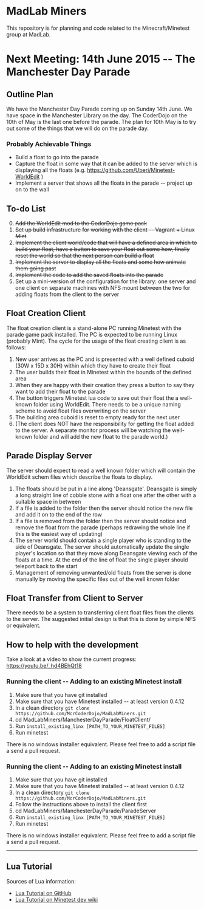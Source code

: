 MadLab Miners
=============

This repository is for planning and code related to the Minecraft/Minetest group at MadLab.

Next Meeting:  14th June 2015 -- The Manchester Day Parade
===========================

Outline Plan
------------

We have the Manchester Day Parade coming up on Sunday 14th June.  We have space in the Manchester Library on the day.  The CoderDojo on the 10th of May is the last one before the parade.  The plan for 10th May is to try out some of the things that we will do on the parade day.

### Probably Achievable Things
* Build a float to go into the parade
* Capture the float in some way that it can be added to the server which is displaying all the floats (e.g. https://github.com/Uberi/Minetest-WorldEdit )
* Implement a server that shows all the floats in the parade -- project up on to the wall

To-do List
----------

0. ~~Add the WorldEdit mod to the CoderDojo game pack~~
1. ~~Set up build infrastructure for working with the client -- Vagrant + Linux Mint~~
2. ~~Implement the client world/code that will have a defined area in which to build your float, have a button to save your float out some how, finally reset the world so that the next person can build a float~~
3. ~~Implement the server to display all the floats and some how animate them going past~~
4. ~~Implement the code to add the saved floats into the parade~~
5. Set up a mini-version of the configuration for the library: one server and one client on separate machines with NFS mount between the two for adding floats from the client to the server


Float Creation Client
---------------------

The float creation client is a stand-alone PC running Minetest with the parade game pack installed.  The PC is expected to be running Linux (probably Mint).  The cycle for the usage of the float creating client is as follows:

1. New user arrives as the PC and is presented with a well defined cuboid (30W x 15D x 30H) within which they have to create their float
2. The user builds their float in Minetest within the bounds of the defined area
3. When they are happy with their creation they press a button to say they want to add their float to the parade
4. The button triggers Minetest lua code to save out their float the a well-known folder using WorldEdit.  There needs to be a unique naming scheme to avoid float files overwriting on the server
5. The building area cuboid is reset to empty ready for the next user
6. (The client does NOT have the responsibility for getting the float added to the server.  A separate monitor process will be watching the well-known folder and will add the new float to the parade world.)


Parade Display Server
---------------------

The server should expect to read a well known folder which will contain the WorldEdit schem files which describe the floats to display.

1. The floats should be put in a line along 'Deansgate'.  Deansgate is simply a long straight line of cobble stone with a float one after the other with a suitable space in between
2. If a file is added to the folder then the server should notice the new file and add it on to the end of the row
3. If a file is removed from the folder then the server should notice and remove the float from the parade (perhaps redrawing the whole line if this is the easiest way of updating)
4. The server world should contain a single player who is standing to the side of Deansgate.  The server should automatically update the single player's location so that they move along Deansgate viewing each of the floats at a time.  At the end of the line of float the single player should teleport back to the start
5. Management of removing unwanted/old floats from the server is done manually by moving the specific files out of the well known folder

Float Transfer from Client to Server
------------------------------------

There needs to be a system to transferring client float files from the clients to the server.  The suggested initial design is that this is done by simple NFS or equivalent.  


How to help with the development
--------------------------------

Take a look at a video to show the current progress:  https://youtu.be/_hd4BEhQt18

### Running the client -- Adding to an existing Minetest install

1. Make sure that you have git installed
2. Make sure that you have Minetest installed -- at least version 0.4.12
3. In a clean directory `git clone https://github.com/McrCoderDojo/MadLabMiners.git`
4. cd MadLabMiners/ManchesterDayParade/FloatClient/
5. Run `install_existing_linx [PATH_TO_YOUR_MINETEST_FILES]`
6. Run minetest

There is no windows installer equivalent.  Please feel free to add a script file a send a pull request.


### Running the client -- Adding to an existing Minetest install

1. Make sure that you have git installed
2. Make sure that you have Minetest installed -- at least version 0.4.12
3. In a clean directory `git clone https://github.com/McrCoderDojo/MadLabMiners.git`
4. Follow the instructions above to install the client first
5. cd MadLabMiners/ManchesterDayParade/ParadeServer
6. Run `install_existing_linx [PATH_TO_YOUR_MINETEST_FILES]`
7. Run minetest

There is no windows installer equivalent.  Please feel free to add a script file a send a pull request.


----------------

Lua Tutorial
------------

Sources of Lua information:

* [Lua Tutorial on GitHub](https://github.com/Jeija/minetest-modding-tutorial)
* [Lua Tutorial on Minetest dev wiki](http://dev.minetest.net/Intro)

